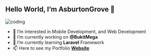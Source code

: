 ## Hello World, I’m AsburtonGrove 👋

![coding](https://media3.giphy.com/media/v1.Y2lkPTc5MGI3NjExbGZ5aTBrcnd3anA2NXA3Y3ViZWNzc3NlZGhmeWpqOXhhYmVkdGRzaiZlcD12MV9pbnRlcm5hbF9naWZfYnlfaWQmY3Q9Zw/78XCFBGOlS6keY1Bil/giphy.gif)
- 👀 I’m interested in Mobile Development, and Web Development
- 🌱 I’m currently working on **@BukitMega**
- 💞️ I’m currently learning **Laravel** Framework
- 📫 Here to see my Portfolio [**Website**](https://bryanjonathans.netlify.app/)

<!---
AsburtonGrove/AsburtonGrove is a ✨ special ✨ repository because its `README.md` (this file) appears on your GitHub profile.
You can click the Preview link to take a look at your changes.
--->
